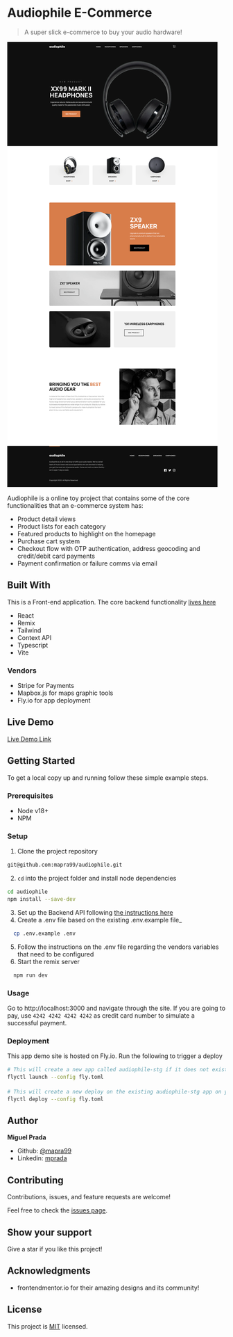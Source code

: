 # Audiophile E-Commerce

> A super slick e-commerce to buy your audio hardware!

![screenshot](./docs/homepage_screenshot.png)

Audiophile is a online toy project that contains some of the core functionalities that an e-commerce system has:

- Product detail views
- Product lists for each category
- Featured products to highlight on the homepage
- Purchase cart system
- Checkout flow with OTP authentication, address geocoding and credit/debit card payments
- Payment confirmation or failure comms via email

## Built With

This is a Front-end application. The core backend functionality [lives here](https://github.com/mapra99/audiophile-api)

- React
- Remix
- Tailwind
- Context API
- Typescript
- Vite

### Vendors

- Stripe for Payments
- Mapbox.js for maps graphic tools
- Fly.io for app deployment

## Live Demo

[Live Demo Link](https://demo.audiophile.lat/)


## Getting Started

To get a local copy up and running follow these simple example steps.

### Prerequisites

- Node v18+
- NPM

### Setup

1. Clone the project repository
  ```bash
  git@github.com:mapra99/audiophile.git
  ```
2. `cd` into the project folder and install node dependencies
  ```bash
  cd audiophile
  npm install --save-dev
  ```
3. Set up the Backend API following [the instructions here](https://github.com/mapra99/audiophile-api/blob/main/README.md)
4. Create a .env file based on the existing .env.example file_
  ```bash
    cp .env.example .env
  ```
5. Follow the instructions on the .env file regarding the vendors variables that need  to be configured
6. Start the remix server
  ```bash
    npm run dev
  ```

### Usage
Go to http://localhost:3000 and navigate through the site.
If you are going to pay, use `4242 4242 4242 4242` as credit card number to simulate a successful payment.

### Deployment
This app demo site is hosted on Fly.io. Run the following to trigger a deploy
```bash
# This will create a new app called audiophile-stg if it does not exist on your account
flyctl launch --config fly.toml

# This will create a new deploy on the existing audiophile-stg app on your account
flyctl deploy --config fly.toml
```

## Author

**Miguel Prada**

- Github: [@mapra99](https://github.com/mapra99)
- Linkedin: [mprada](https://linkedin.com/in/mprada)

## Contributing

Contributions, issues, and feature requests are welcome!

Feel free to check the [issues page](issues/).

## Show your support

Give a star if you like this project!

## Acknowledgments

- frontendmentor.io for their amazing designs and its community!

## License

This project is [MIT](lic.url) licensed.
